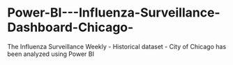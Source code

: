 # Power-BI---Influenza-Surveillance-Dashboard-Chicago-
The Influenza Surveillance Weekly - Historical dataset - City of Chicago has been analyzed using Power BI
